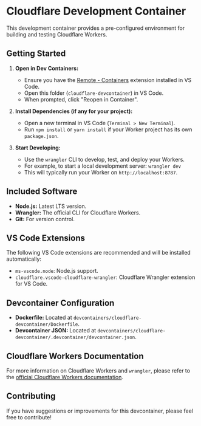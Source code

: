 # Cloudflare Development Container

This development container provides a pre-configured environment for building and testing Cloudflare Workers.

## Getting Started

1.  **Open in Dev Containers:**
    *   Ensure you have the [Remote - Containers](https://marketplace.visualstudio.com/items?itemName=ms-vscode-remote.remote-containers) extension installed in VS Code.
    *   Open this folder (`cloudflare-devcontainer`) in VS Code.
    *   When prompted, click "Reopen in Container".

2.  **Install Dependencies (if any for your project):**
    *   Open a new terminal in VS Code (`Terminal > New Terminal`).
    *   Run `npm install` or `yarn install` if your Worker project has its own `package.json`.

3.  **Start Developing:**
    *   Use the `wrangler` CLI to develop, test, and deploy your Workers.
    *   For example, to start a local development server: `wrangler dev`
    *   This will typically run your Worker on `http://localhost:8787`.

## Included Software

*   **Node.js:** Latest LTS version.
*   **Wrangler:** The official CLI for Cloudflare Workers.
*   **Git:** For version control.

## VS Code Extensions

The following VS Code extensions are recommended and will be installed automatically:

*   `ms-vscode.node`: Node.js support.
*   `cloudflare.vscode-cloudflare-wrangler`: Cloudflare Wrangler extension for VS Code.

## Devcontainer Configuration

*   **Dockerfile:** Located at `devcontainers/cloudflare-devcontainer/Dockerfile`.
*   **Devcontainer JSON:** Located at `devcontainers/cloudflare-devcontainer/.devcontainer/devcontainer.json`.

## Cloudflare Workers Documentation

For more information on Cloudflare Workers and `wrangler`, please refer to the [official Cloudflare Workers documentation](https://developers.cloudflare.com/workers/).

## Contributing

If you have suggestions or improvements for this devcontainer, please feel free to contribute!
